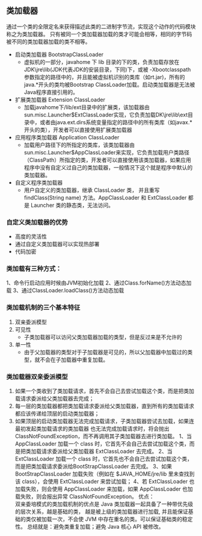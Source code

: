 ## 类加载器
通过一个类的全限定名来获得描述此类的二进制字节流，实现这个动作的代码模块称之为类加载器。
只有被同一个类加载器加载的类才可能会相等，相同的字节码被不同的类加载器加载的类不相等。

 * 启动类加载器 BootstrapClassLoader
    * 虚拟机的一部分，javahome 下 lib 目录的下的类，负责加载存放在JDK\jre\lib(JDK代表JDK的安装目录，下同)下，或被 -Xbootclasspath 参数指定的路径中的，并且能被虚拟机识别的类库（如rt.jar)，所有的java.*开头的类均被Bootstrap ClassLoader加载。启动类加载器是无法被Java程序直接引用的。
 * 扩展类加载器 Extension ClassLoader
    * 加载javahome下/lib/ext目录中的扩展类，该加载器由sun.misc.Launcher$ExtClassLoader实现，它负责加载DK\jre\lib\ext目录中，或者由java.ext.dirs系统变量指定的路径中的所有类库（如javax.*开头的类），开发者可以直接使用扩展类加载器
 * 应用程序类加载器 Application ClassLoader
    * 加载用户路径下的所指定的类库，该类加载器由sun.misc.Launcher$AppClassLoader来实现，它负责加载用户类路径（ClassPath）所指定的类，开发者可以直接使用该类加载器，如果应用程序中没有自定义过自己的类加载器，一般情况下这个就是程序中默认的类加载器。
 * 自定义程序类加载器
    * 用户自定义的类加载器，继承 ClassLoader 类， 并且重写 findClass(String name) 方法。AppClassLoader 和 ExtClassLoader 都是 Launcher 类的静态类，无法访问。
    
 ### 自定义类加载器的优势
 * 高度的灵活性
 * 通过自定义类加载器可以实现热部署
 * 代码加密
 
### 类加载有三种方式：
 1、命令行启动应用时候由JVM初始化加载
 2、通过Class.forName()方法动态加载
 3、通过ClassLoader.loadClass()方法动态加载
 
 ### 类加载机制的三个基本特征
 1. 双亲委派模型
 2. 可见性
    * 子类加载器可以访问父类加载器加载的类型，但是反过来是不允许的
 3. 单一性
    * 由于父加载器的类型对于子加载器是可见的，所以父加载器中加载过的类型，就不会在子加载器中重复加载。
 ### 类加载器双亲委派模型
 1. 如果一个类收到了类加载请求，首先不会自己去尝试加载这个类，而是把类加载请求委派给父类加载器去完成；
 2. 每一层的类加载器都把类加载请求委派给父类加载器，直到所有的类加载请求都应该传递给顶层的启动类加载器；
 3. 如果顶层的启动类加载器无法完成加载请求，子类加载器尝试去加载，如果连最初发起类加载请求的类加载器
 也无法完成加载请求时，将会抛出 ClassNotFoundException，而不再调用其子类加载器去进行类加载。
 1、当 AppClassLoader 加载一个 class 时，它首先不会自己去尝试加载这个类，而是把类加载请求委派给父类加载器 ExtClassLoader 去完成。
 2、当 ExtClassLoader 加载一个 class 时，它首先也不会自己去尝试加载这个类，而是把类加载请求委派给BootStrapClassLoader 去完成。
 3、如果 BootStrapClassLoader 加载失败（例如在 $JAVA_HOME/jre/lib 里未查找到该 class），会使用 ExtClassLoader 来尝试加载；
 4、若 ExtClassLoader 也加载失败，则会使用 AppClassLoader 来加载，如果 AppClassLoader 也加载失败，则会报出异常 ClassNotFoundException。
 优点：   
 双亲委培模式的类加载机制的优点是 Java 类加载器一起具备了一种带优先级的层次关系，越是基础的类，
 越是被上级的类加载器进行加载, 并且能保证基础的类仅被加载一次，不会使 JVM 中存在重名的类。可以保证基础类的稳定性。
 总结就是：避免类重复加载；避免 Java 核心 API 被修改。